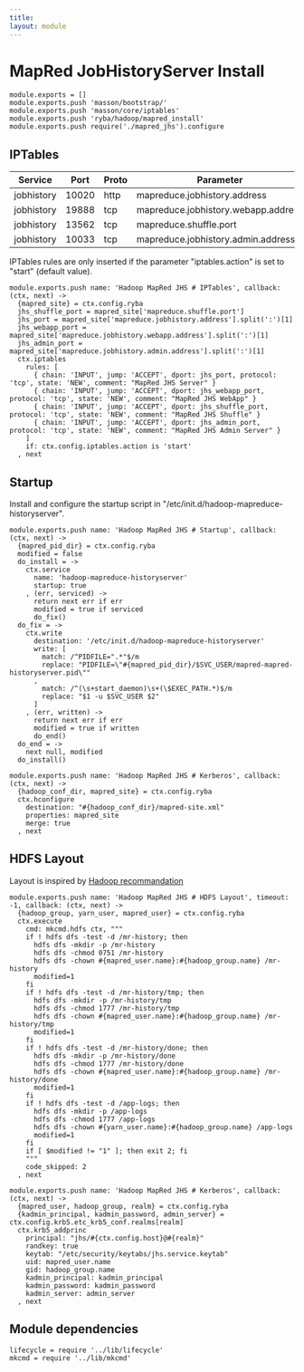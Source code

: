 ```yaml
---
title: 
layout: module
---
```


# MapRed JobHistoryServer Install

    module.exports = []
    module.exports.push 'masson/bootstrap/'
    module.exports.push 'masson/core/iptables'
    module.exports.push 'ryba/hadoop/mapred_install'
    module.exports.push require('./mapred_jhs').configure

## IPTables

| Service          | Port  | Proto | Parameter                     |
|------------------|-------|-------|-------------------------------|
| jobhistory | 10020 | http  | mapreduce.jobhistory.address        | x
| jobhistory | 19888 | tcp   | mapreduce.jobhistory.webapp.address | x
| jobhistory | 13562 | tcp   | mapreduce.shuffle.port              | x
| jobhistory | 10033 | tcp   | mapreduce.jobhistory.admin.address  |

IPTables rules are only inserted if the parameter "iptables.action" is set to 
"start" (default value).

    module.exports.push name: 'Hadoop MapRed JHS # IPTables', callback: (ctx, next) ->
      {mapred_site} = ctx.config.ryba
      jhs_shuffle_port = mapred_site['mapreduce.shuffle.port']
      jhs_port = mapred_site['mapreduce.jobhistory.address'].split(':')[1]
      jhs_webapp_port = mapred_site['mapreduce.jobhistory.webapp.address'].split(':')[1]
      jhs_admin_port = mapred_site['mapreduce.jobhistory.admin.address'].split(':')[1]
      ctx.iptables
        rules: [
          { chain: 'INPUT', jump: 'ACCEPT', dport: jhs_port, protocol: 'tcp', state: 'NEW', comment: "MapRed JHS Server" }
          { chain: 'INPUT', jump: 'ACCEPT', dport: jhs_webapp_port, protocol: 'tcp', state: 'NEW', comment: "MapRed JHS WebApp" }
          { chain: 'INPUT', jump: 'ACCEPT', dport: jhs_shuffle_port, protocol: 'tcp', state: 'NEW', comment: "MapRed JHS Shuffle" }
          { chain: 'INPUT', jump: 'ACCEPT', dport: jhs_admin_port, protocol: 'tcp', state: 'NEW', comment: "MapRed JHS Admin Server" }
        ]
        if: ctx.config.iptables.action is 'start'
      , next

## Startup

Install and configure the startup script in 
"/etc/init.d/hadoop-mapreduce-historyserver".

    module.exports.push name: 'Hadoop MapRed JHS # Startup', callback: (ctx, next) ->
      {mapred_pid_dir} = ctx.config.ryba
      modified = false
      do_install = ->
        ctx.service
          name: 'hadoop-mapreduce-historyserver'
          startup: true
        , (err, serviced) ->
          return next err if err
          modified = true if serviced
          do_fix()
      do_fix = ->
        ctx.write
          destination: '/etc/init.d/hadoop-mapreduce-historyserver'
          write: [
            match: /^PIDFILE=".*"$/m
            replace: "PIDFILE=\"#{mapred_pid_dir}/$SVC_USER/mapred-mapred-historyserver.pid\""
          ,
            match: /^(\s+start_daemon)\s+(\$EXEC_PATH.*)$/m
            replace: "$1 -u $SVC_USER $2"
          ]
        , (err, written) ->
          return next err if err
          modified = true if written
          do_end()
      do_end = ->
        next null, modified
      do_install()

    module.exports.push name: 'Hadoop MapRed JHS # Kerberos', callback: (ctx, next) ->
      {hadoop_conf_dir, mapred_site} = ctx.config.ryba
      ctx.hconfigure
        destination: "#{hadoop_conf_dir}/mapred-site.xml"
        properties: mapred_site
        merge: true
      , next

## HDFS Layout

Layout is inspired by [Hadoop recommandation](http://hadoop.apache.org/docs/r2.1.0-beta/hadoop-project-dist/hadoop-common/ClusterSetup.html)

    module.exports.push name: 'Hadoop MapRed JHS # HDFS Layout', timeout: -1, callback: (ctx, next) ->
      {hadoop_group, yarn_user, mapred_user} = ctx.config.ryba
      ctx.execute
        cmd: mkcmd.hdfs ctx, """
        if ! hdfs dfs -test -d /mr-history; then
          hdfs dfs -mkdir -p /mr-history
          hdfs dfs -chmod 0751 /mr-history
          hdfs dfs -chown #{mapred_user.name}:#{hadoop_group.name} /mr-history
          modified=1
        fi
        if ! hdfs dfs -test -d /mr-history/tmp; then
          hdfs dfs -mkdir -p /mr-history/tmp
          hdfs dfs -chmod 1777 /mr-history/tmp
          hdfs dfs -chown #{mapred_user.name}:#{hadoop_group.name} /mr-history/tmp
          modified=1
        fi
        if ! hdfs dfs -test -d /mr-history/done; then
          hdfs dfs -mkdir -p /mr-history/done
          hdfs dfs -chmod 1777 /mr-history/done
          hdfs dfs -chown #{mapred_user.name}:#{hadoop_group.name} /mr-history/done
          modified=1
        fi
        if ! hdfs dfs -test -d /app-logs; then
          hdfs dfs -mkdir -p /app-logs
          hdfs dfs -chmod 1777 /app-logs
          hdfs dfs -chown #{yarn_user.name}:#{hadoop_group.name} /app-logs
          modified=1
        fi
        if [ $modified != "1" ]; then exit 2; fi
        """
        code_skipped: 2
      , next

    module.exports.push name: 'Hadoop MapRed JHS # Kerberos', callback: (ctx, next) ->
      {mapred_user, hadoop_group, realm} = ctx.config.ryba
      {kadmin_principal, kadmin_password, admin_server} = ctx.config.krb5.etc_krb5_conf.realms[realm]
      ctx.krb5_addprinc 
        principal: "jhs/#{ctx.config.host}@#{realm}"
        randkey: true
        keytab: "/etc/security/keytabs/jhs.service.keytab"
        uid: mapred_user.name
        gid: hadoop_group.name
        kadmin_principal: kadmin_principal
        kadmin_password: kadmin_password
        kadmin_server: admin_server
      , next

## Module dependencies

    lifecycle = require '../lib/lifecycle'
    mkcmd = require '../lib/mkcmd'

[keys]: https://github.com/apache/hadoop-common/blob/trunk/hadoop-hdfs-project/hadoop-hdfs/src/main/java/org/apache/hadoop/hdfs/DFSConfigKeys.java



